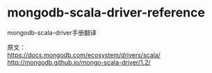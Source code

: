 # mongodb-scala-driver-reference
mongodb-scala-driver手册翻译

原文：  
https://docs.mongodb.com/ecosystem/drivers/scala/  
http://mongodb.github.io/mongo-scala-driver/1.2/
